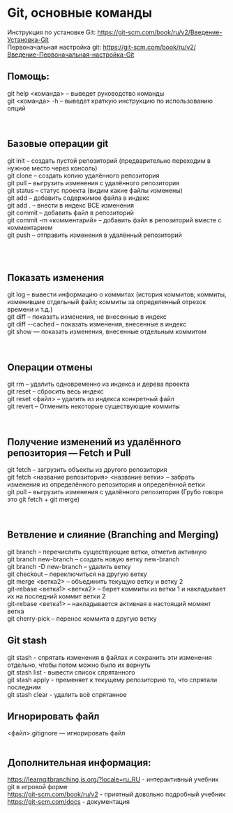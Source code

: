 # Git, основные команды
Инструкция по установке Git: https://git-scm.com/book/ru/v2/Введение-Установка-Git  
Первоначальная настройка git: https://git-scm.com/book/ru/v2/Введение-Первоначальная-настройка-Git
 
 
## Помощь:
git help <команда> – выведет руководство команды  
git <команда> -h – выведет краткую инструкцию по использованию опций  

 
 
## Базовые операции git
git init – создать пустой репозиторий (предварительно переходим в нужное место через консоль)  
git clone – создать копию удалённого репозитория  
git pull – выгрузить изменения с удалённого репозитория  
git status – статус проекта (видим какие файлы изменены)  
git add – добавить содержимое файла в индекс  
git add . – внести в индекс ВСЕ изменения  
git commit – добавить файл в репозиторий  
git commit -m «комментарий» – добавить файл в репозиторий вместе с комментарием  
git push – отправить изменения в удалённый репозиторий  
 

 
## Показать изменения 
git log – вывести информацию о коммитах (история коммитов; коммиты, изменившие отдельный файл; коммиты за определенный отрезок времени и т.д.)  
git diff – показать изменения, не внесенные в индекс  
git diff --cached – показать изменения, внесенные в индекс  
git show — показать изменения, внесенные отдельным коммитом  

 
 
## Операции отмены 
git rm – удалить одновременно из индекса и дерева проекта  
git reset – сбросить весь индекс  
git reset <файл> – удалить из индекса конкретный файл  
git revert – Отменить некоторые существующие коммиты  


 
## Получение изменений из удалённого репозитория — Fetch и Pull
git fetch – загрузить объекты из другого репозитория  
git fetch <название репозитория> <название ветки> – забрать изменения из определённого репозитория и определённой ветки  
git pull – выгрузить изменения с удалённого репозитория (Грубо говоря это git fetch + git merge)
 

 
## Ветвление и слияние (Branching and Merging)
git branch – перечислить существующие ветки, отметив активную  
git branch new-branch – создать новую ветку new-branch  
git branch -D new-branch – удалить ветку  
git checkout – переключиться на другую ветку  
git merge <ветка2> – объединить текущую ветку и ветку 2  
git-rebase <ветка1> <ветка2> – берет коммиты из ветки 1 и накладывает их на последний коммит ветки 2  
git-rebase <ветка1> – накладывается активная в настоящий момент ветка  
git cherry-pick – перенос коммита в другую ветку  



## Git stash  
git stash - спрятать изменения в файлах и сохранить эти изменения отдельно, чтобы потом можно было их вернуть  
git stash list - вывести список спрятанного  
git stash apply -  пременяет к текущему репозиторию то, что спрятали последним  
git stash clear - удалить всё спрятанное  



## Игнорировать файл
<файл>.gitignore — игнорировать файл  
 
 

## Дополнительная информация:
https://learngitbranching.js.org/?locale=ru_RU - интерактивный учебник git в игровой форме<br>
https://git-scm.com/book/ru/v2 - приятный довольно подробный учебник<br>
https://git-scm.com/docs - документация
